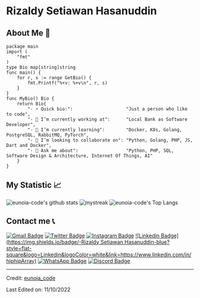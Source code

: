 # Rizaldy Setiawan Hasanuddin

## About Me :eyes:

```golang
package main
import (
	"fmt"
)
type Bio map[string]string
func main() {
	for r, s := range GetBio() {
		fmt.Printf("%+v: %+v\n", r, s)
	}
}
func MyBio() Bio {
	return Bio{
		"- ⚡ Quick bio:":                    "Just a person who like to code",
		"- 🔭 I’m currently working at":      "Local Bank as Software Developer",
		"- 🌱 I’m currently learning":        "Docker, K8s, Golang, PostgreSQL, RabbitMQ, PyTorch",
		"- 👯 I’m looking to collaborate on": "Python, Golang, PHP, JS, Dart and Docker",
		"- 💬 Ask me about":                  "Python, PHP, SQL, Software Design & Architecture, Internet Of Things, AI"
	}
}
```

## My Statistic :chart_with_upwards_trend:
![eunoia-code's github stats](https://github-readme-stats.vercel.app/api?username=eunoia-code&show_icons=true&theme=tokyonight)
<img src="https://github-readme-streak-stats.herokuapp.com/?user=eunoia-code&theme=tokyonight" alt="mystreak"/>
![eunoia-code's Top Langs](https://github-readme-stats.vercel.app/api/top-langs/?username=eunoia-code&theme=tokyonight&layout=compact)


## Contact me :telephone_receiver:
[![Gmail Badge](https://img.shields.io/badge/-rsh.newarray@gmail.com-blue?style=flat-roundedrectangle&logo=Gmail&logoColor=white&link=mailto:-rsh.newarray@gmail.com)](-rsh.newarray@gmail.com)
[![Twitter Badge](https://img.shields.io/badge/-hiphipArray_-E4405F?style=flat-roundedrectangle&logo=twitter&logoColor=white&link=https://www.instagram.com/hiphipArray_/)](https://www.twitter.com/hiphipArray_/)
[![Instagram Badge](https://img.shields.io/badge/-eunoia_code-E4405F?style=flat-roundedrectangle&logo=instagram&logoColor=white&link=https://www.instagram.com/eunoia_code/)](https://www.instagram.com/eunoia_code/)
[![Linkedin Badge](https://img.shields.io/badge/-Rizaldy Setiawan Hasanuddin-blue?style=flat-square&logo=Linkedin&logoColor=white&link=https://www.linkedin.com/in/hiphipArray)](https://www.linkedin.com/in/hiphipArray)
[![WhatsApp Badge](https://img.shields.io/badge/WhatsApp-25D366?style=flat-square&logo=whatsapp&logoColor=white)](https://wa.me/6285256166678)
[![Discord Badge](https://img.shields.io/badge/-Eunoia-5663F7?style=flat-square&logo=Discord&logoColor=white)](https://discord.com/#eunoia##9735)

------
Credit: [eunoia_code](https://github.com/eunoia_code)

Last Edited on: 11/10/2022
